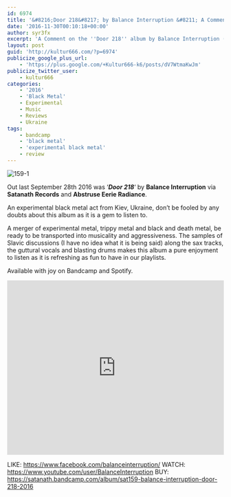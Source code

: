 ```yaml
---
id: 6974
title: '&#8216;Door 218&#8217; by Balance Interruption &#8211; A Comment'
date: '2016-11-30T00:10:18+00:00'
author: syr3fx
excerpt: 'A Comment on the ''Door 218'' album by Balance Interruption (2016).'
layout: post
guid: 'http://kultur666.com/?p=6974'
publicize_google_plus_url:
    - 'https://plus.google.com/+Kultur666-k6/posts/dV7WtmaKwJm'
publicize_twitter_user:
    - kultur666
categories:
    - '2016'
    - 'Black Metal'
    - Experimental
    - Music
    - Reviews
    - Ukraine
tags:
    - bandcamp
    - 'black metal'
    - 'experimental black metal'
    - review
---
```


![159-1](http://localhost:8080/wp-content/uploads/2016/11/159-1.jpg?w=680)

Out last September 28th 2016 was ‘***Door 218***‘ by **Balance Interruption** via **Satanath Records** and **Abstruse Eerie Radiance**.

An experimental black metal act from Kiev, Ukraine, don’t be fooled by any doubts about this album as it is a gem to listen to.

A merger of experimental metal, trippy metal and black and death metal, be ready to be transported into musicality and aggressiveness. The samples of Slavic discussions (I have no idea what it is being said) along the sax tracks, the guttural vocals and blasting drums makes this album a pure enjoyment to listen as it is refreshing as fun to have in our playlists.

Available with joy on Bandcamp and Spotify.

<iframe style="border: 0; width: 100%; height: 406px;" src="https://bandcamp.com/EmbeddedPlayer/album=1938593104/size=large/bgcol=333333/linkcol=e99708/tracklist=false/transparent=true/" seamless></iframe>

LIKE: <https://www.facebook.com/balanceinterruption/>
WATCH: <https://www.youtube.com/user/BalanceInterruption>
BUY: <https://satanath.bandcamp.com/album/sat159-balance-interruption-door-218-2016>
